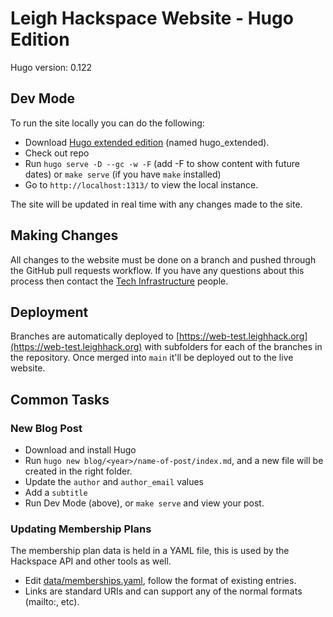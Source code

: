 # Leigh Hackspace Website - Hugo Edition

Hugo version: 0.122

## Dev Mode

To run the site locally you can do the following:

* Download [Hugo extended edition](https://github.com/gohugoio/hugo/releases/) (named hugo_extended).
* Check out repo
* Run `hugo serve -D --gc -w -F` (add -F to show content with future dates) or `make serve` (if you have `make` installed)
* Go to `http://localhost:1313/` to view the local instance.

The site will be updated in real time with any changes made to the site.

## Making Changes

All changes to the website must be done on a branch and pushed through the GitHub pull requests workflow. If you have any questions about this process then contact the [Tech Infrastructure](https://wiki.leighhack.org/membership/useful_contacts/#tech-infrastructure) people.

## Deployment

Branches are automatically deployed to [https://web-test.leighhack.org](https://web-test.leighhack.org) with subfolders for each of the branches in the repository. Once merged into `main` it'll be deployed out to the live website.

## Common Tasks

### New Blog Post

* Download and install Hugo
* Run `hugo new blog/<year>/name-of-post/index.md`, and a new file will be created in the right folder.
* Update the `author` and `author_email` values
* Add a `subtitle`
* Run Dev Mode (above), or `make serve` and view your post. 

### Updating Membership Plans

The membership plan data is held in a YAML file, this is used by the Hackspace API and other tools as well.

* Edit [data/memberships.yaml](data/memberships.yaml), follow the format of existing entries.
* Links are standard URIs and can support any of the normal formats (mailto:, etc).
  